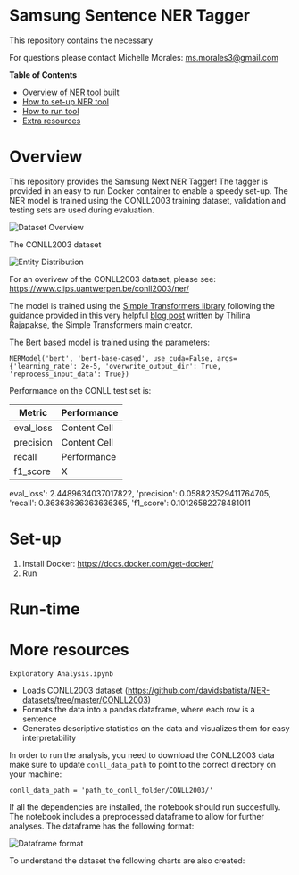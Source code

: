 # Samsung Sentence NER Tagger

This repository contains the necessary 

For questions please contact Michelle Morales: ms.morales3@gmail.com

**Table of Contents**
- [Overview of NER tool built](#Overview)
- [How to set-up NER tool](#Set-up)
- [How to run tool](#Running)
- [Extra resources](#More)

# Overview

This repository provides the Samsung Next NER Tagger! The tagger is provided in an easy to run Docker container to enable a speedy set-up. The NER model is trained using the CONLL2003 training dataset, validation and testing sets are used during evaluation.

![Dataset Overview](https://github.com/michellemorales/samsung_interview/blob/master/images/CONLL%20Dataset%20Overview.png)

The CONLL2003 dataset 

![Entity Distribution](https://github.com/michellemorales/samsung_interview/blob/master/images/CONLL%20Entity%20Distribution.png)

For an overivew of the CONLL2003 dataset, please see: https://www.clips.uantwerpen.be/conll2003/ner/

The model is trained using the [Simple Transformers library](https://github.com/ThilinaRajapakse/simpletransformers) following the guidance provided in this very helpful [blog post](https://towardsdatascience.com/simple-transformers-named-entity-recognition-with-transformer-models-c04b9242a2a0Performance ) written by Thilina Rajapakse, the Simple Transformers main creator.

The Bert based model is trained using the parameters: 

`NERModel('bert', 'bert-base-cased', use_cuda=False, args={'learning_rate': 2e-5, 'overwrite_output_dir': True, 'reprocess_input_data': True})`

Performance on the CONLL test set is:

| Metric  | Performance |
| ------------- | ------------- |
| eval_loss | Content Cell  |
| precision  | Content Cell  |
|recall|Performance|
| f1_score | X|

eval_loss': 2.4489634037017822,
 'precision': 0.058823529411764705,
 'recall': 0.36363636363636365,
 'f1_score': 0.10126582278481011
 

# Set-up
1. Install Docker: https://docs.docker.com/get-docker/
2. Run 
# Run-time
# More resources

`Exploratory Analysis.ipynb` 
- Loads CONLL2003 dataset (https://github.com/davidsbatista/NER-datasets/tree/master/CONLL2003)
- Formats the data into a pandas dataframe, where each row is a sentence
- Generates descriptive statistics on the data and visualizes them for easy interpretability 

In order to run the analysis, you need to download the CONLL2003 data make sure to update `conll_data_path` to point to the correct directory on your machine:

`conll_data_path = 'path_to_conll_folder/CONLL2003/'`

If all the dependencies are installed, the notebook should run succesfully. The notebook includes a preprocessed dataframe to allow for further analyses. The dataframe has the following format:

![Dataframe format](https://github.com/michellemorales/samsung_interview/blob/master/images/Dataframe%20Format.png)

To understand the dataset the following charts are also created:





